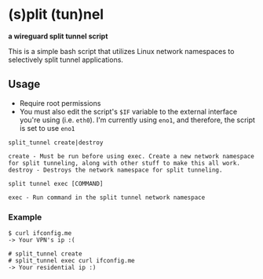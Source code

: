 # (s)plit (tun)nel
**a wireguard split tunnel script**

This is a simple bash script that utilizes Linux network namespaces to selectively split tunnel applications. 

## Usage
- Require root permissions
- You must also edit the script's `$IF` variable to the external interface you're using (i.e. `eth0`). I'm currently using `eno1`, and therefore, the script is set to use `eno1`

```
split_tunnel create|destroy

create - Must be run before using exec. Create a new network namespace for split tunneling, along with other stuff to make this all work.
destroy - Destroys the network namespace for split tunneling.

split tunnel exec [COMMAND]

exec - Run command in the split tunnel network namespace
```

### Example
```
$ curl ifconfig.me
-> Your VPN's ip :(

# split_tunnel create
# split_tunnel exec curl ifconfig.me
-> Your residential ip :)
``` 
